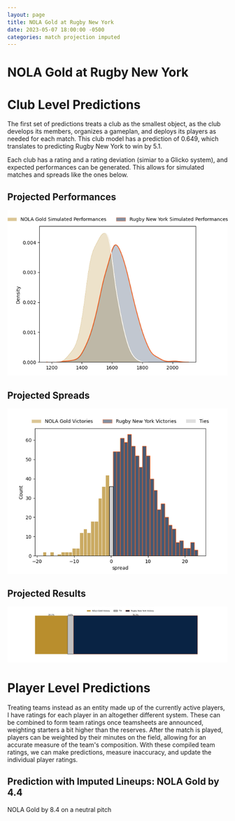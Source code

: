 ```yaml
---  
layout: page  
title: NOLA Gold at Rugby New York  
date: 2023-05-07 18:00:00 -0500  
categories: match projection imputed  
---
```

# NOLA Gold at Rugby New York

# Club Level Predictions


The first set of predictions treats a club as the smallest object, as the club develops its members, organizes a gameplan, and deploys its players as needed for each match. This club model has a prediction of 0.649, which translates to predicting Rugby New York to win by 5.1.

Each club has a rating and a rating deviation (simiar to a Glicko system), and expected performances can be generated. This allows for simulated matches and spreads like the ones below.
## Projected Performances


![Projected Performances](plots/performances_2023-05-07-RugbyNewYork-NOLAGold.png)
## Projected Spreads


![Projected Spreads](plots/spreads_2023-05-07-RugbyNewYork-NOLAGold.png)
## Projected Results


![Projected Results](plots/resultbar_2023-05-07-RugbyNewYork-NOLAGold.png)
# Player Level Predictions


Treating teams instead as an entity made up of the currently active players, I have ratings for each player in an altogether different system. These can be combined to form team ratings once teamsheets are announced, weighting starters a bit higher than the reserves. After the match is played, players can be weighted by their minutes on the field, allowing for an accurate measure of the team's composition. With these compiled team ratings, we can make predictions, measure inaccuracy, and update the individual player ratings.
## Prediction with Imputed Lineups: NOLA Gold by 4.4


NOLA Gold by 8.4 on a neutral pitch


